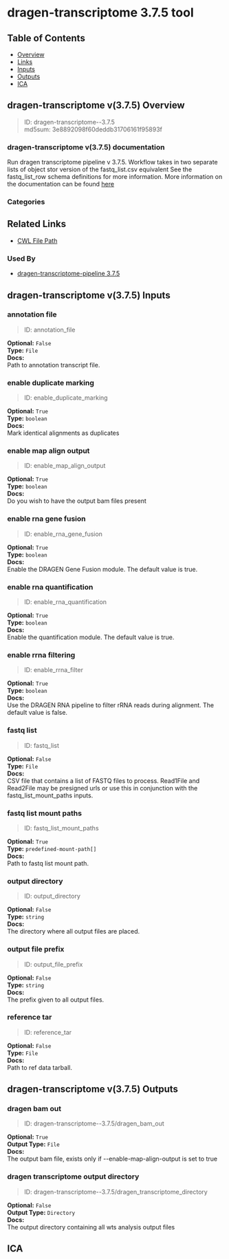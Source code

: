 
dragen-transcriptome 3.7.5 tool
===============================

## Table of Contents
  
- [Overview](#dragen-transcriptome-v375-overview)  
- [Links](#related-links)  
- [Inputs](#dragen-transcriptome-v375-inputs)  
- [Outputs](#dragen-transcriptome-v375-outputs)  
- [ICA](#ica)  


## dragen-transcriptome v(3.7.5) Overview



  
> ID: dragen-transcriptome--3.7.5  
> md5sum: 3e8892098f60deddb31706161f95893f

### dragen-transcriptome v(3.7.5) documentation
  
Run dragen transcriptome pipeline
v 3.7.5.
Workflow takes in two separate lists of object stor version of the fastq_list.csv equivalent
See the fastq_list_row schema definitions for more information.
More information on the documentation can be found [here](https://sapac.support.illumina.com/content/dam/illumina-support/help/Illumina_DRAGEN_Bio_IT_Platform_v3_7_1000000141465/Content/SW/Informatics/Dragen/GPipelineSomCom_appDRAG.htm)

### Categories
  


## Related Links
  
- [CWL File Path](../../../../../../tools/dragen-transcriptome/3.7.5/dragen-transcriptome__3.7.5.cwl)  


### Used By
  
- [dragen-transcriptome-pipeline 3.7.5](../../../workflows/dragen-transcriptome-pipeline/3.7.5/dragen-transcriptome-pipeline__3.7.5.md)  

  


## dragen-transcriptome v(3.7.5) Inputs

### annotation file



  
> ID: annotation_file
  
**Optional:** `False`  
**Type:** `File`  
**Docs:**  
Path to annotation transcript file.


### enable duplicate marking



  
> ID: enable_duplicate_marking
  
**Optional:** `True`  
**Type:** `boolean`  
**Docs:**  
Mark identical alignments as duplicates


### enable map align output



  
> ID: enable_map_align_output
  
**Optional:** `True`  
**Type:** `boolean`  
**Docs:**  
Do you wish to have the output bam files present


### enable rna gene fusion



  
> ID: enable_rna_gene_fusion
  
**Optional:** `True`  
**Type:** `boolean`  
**Docs:**  
Enable the DRAGEN Gene Fusion module. The default value is true.


### enable rna quantification



  
> ID: enable_rna_quantification
  
**Optional:** `True`  
**Type:** `boolean`  
**Docs:**  
Enable the quantification module. The default value is true.


### enable rrna filtering



  
> ID: enable_rrna_filter
  
**Optional:** `True`  
**Type:** `boolean`  
**Docs:**  
Use the DRAGEN RNA pipeline to filter rRNA reads during alignment. The default value is false.


### fastq list



  
> ID: fastq_list
  
**Optional:** `False`  
**Type:** `File`  
**Docs:**  
CSV file that contains a list of FASTQ files
to process.
Read1File and Read2File may be presigned urls or use this in conjunction with
the fastq_list_mount_paths inputs.


### fastq list mount paths



  
> ID: fastq_list_mount_paths
  
**Optional:** `True`  
**Type:** `predefined-mount-path[]`  
**Docs:**  
Path to fastq list mount path.


### output directory



  
> ID: output_directory
  
**Optional:** `False`  
**Type:** `string`  
**Docs:**  
The directory where all output files are placed.


### output file prefix



  
> ID: output_file_prefix
  
**Optional:** `False`  
**Type:** `string`  
**Docs:**  
The prefix given to all output files.


### reference tar



  
> ID: reference_tar
  
**Optional:** `False`  
**Type:** `File`  
**Docs:**  
Path to ref data tarball.

  


## dragen-transcriptome v(3.7.5) Outputs

### dragen bam out



  
> ID: dragen-transcriptome--3.7.5/dragen_bam_out  

  
**Optional:** `True`  
**Output Type:** `File`  
**Docs:**  
The output bam file, exists only if --enable-map-align-output is set to true
  


### dragen transcriptome output directory



  
> ID: dragen-transcriptome--3.7.5/dragen_transcriptome_directory  

  
**Optional:** `False`  
**Output Type:** `Directory`  
**Docs:**  
The output directory containing all wts analysis output files
  

  


## ICA
  

